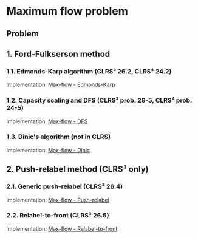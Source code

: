 # Maximum flow problem 

## Problem


## 1. Ford-Fulkserson method

### 1.1. Edmonds-Karp algorithm (CLRS³ 26.2, CLRS⁴ 24.2)

Implementation: [Max-flow - Edmonds-Karp](https://github.com/pl3onasm/AADS/blob/main/algorithms/graphs/max-flow/maxflow-1.c)

### 1.2. Capacity scaling and DFS (CLRS³ prob. 26-5, CLRS⁴ prob. 24-5)

Implementation: [Max-flow - DFS](https://github.com/pl3onasm/AADS/blob/main/algorithms/graphs/max-flow/maxflow-2.c)

### 1.3. Dinic's algorithm (not in CLRS)

Implementation: [Max-flow - Dinic](https://github.com/pl3onasm/AADS/blob/main/algorithms/graphs/max-flow/maxflow-3.c)

## 2. Push-relabel method (CLRS³ only)

### 2.1. Generic push-relabel (CLRS³ 26.4)

Implementation: [Max-flow - Push-relabel](https://github.com/pl3onasm/AADS/blob/main/algorithms/graphs/max-flow/maxflow-4.c)

### 2.2. Relabel-to-front (CLRS³ 26.5)

Implementation: [Max-flow - Relabel-to-front](https://github.com/pl3onasm/AADS/blob/main/algorithms/graphs/max-flow/maxflow-5.c)
